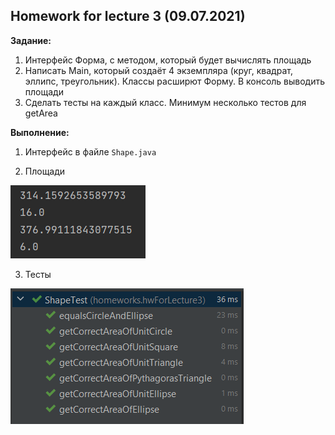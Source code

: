 ## Homework for lecture 3 (09.07.2021)

**Задание:**
1. Интерфейс Форма, с методом, который будет вычислять площадь
2. Написать Main, который создаёт 4 экземпляра (круг, квадрат, эллипс, треугольник). Классы расширют Форму. В консоль выводить площади
3. Сделать тесты на каждый класс. Минимум несколько тестов для getArea

**Выполнение:**

1. Интерфейс в файле ```Shape.java```

2. Площади
   
![img.png](img.png)

3. Тесты

![img_1.png](img_1.png)